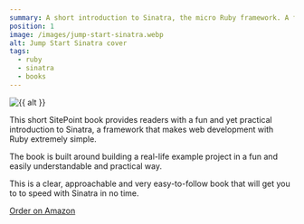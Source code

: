 ```yaml
---
summary: A short introduction to Sinatra, the micro Ruby framework. A full tutorial that takes you through building a full example project with a database backend to help demonstrate the concepts in a practical way.
position: 1
image: /images/jump-start-sinatra.webp
alt: Jump Start Sinatra cover
tags:
  - ruby
  - sinatra
  - books
---
```


<img src="{{ image }}" alt="{{ alt }}" class="dropshadow">

This short SitePoint book provides readers with a fun and yet practical introduction to Sinatra, a framework that makes web development with Ruby extremely simple.

The book is built around building a real-life example project in a fun and easily understandable and practical way.

This is a clear, approachable and very easy-to-follow book that will get you to to speed with Sinatra in no time.

[Order on Amazon](https://www.amazon.co.uk/Jump-Start-Sinatra-Darren-Jones/dp/0987332147/ref=sr_1_1?crid=4VDSPLPYI12P&dib=eyJ2IjoiMSJ9.Woi3l-Gqn5iXQ4FCFssLYSOCdRxBGY4TYHzTyq8i6c0.f4Br6ap64qQXNhivgH75HJ6V2KGVaH2WGVfNbOf6Rfg&dib_tag=se&keywords=jump+start+sinatra&qid=1746178435&s=books&sprefix=jump+start+sinatra%2Cstripbooks%2C68&sr=1-1)
